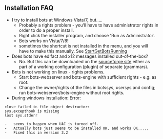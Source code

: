 ## Installation FAQ

-   I try to install bots at Windows Vista/7, but.....
    -   Probably a rights problem - you'll have to have administrator rights in order to do a proper install.
    -   Right click the installer program, and choose 'Run as Administrator'.
    -   Bots works on Vista/7/8!
    -   sometimes the shortcut is not installed in the menu, and you will have to make this manually. See [StartGetBotsRunning](StartGetBotsRunning.md)
-   Does bots have edifact and x12 messages installed out-of-the-box?
    -   No. But this can be downloaded on the [sourceforge site](https://sourceforge.net/projects/bots/files) either as part of a working configuration (plugin) of separate (grammars).
-   Bots is not working on linux - rights problems.
    -   Start bots-webserver and bots-engine with sufficient rights - e.g. as root.
    -   Change the owner/rights of the files in botssys, usersys and config; run bots-webserver/bots-engine without root rights.
-   During windows installation: Error:

```
close failed in file object destructor: 
sys.excepthook is missing 
lost sys.stderr
```
    -   seems to happen when UAC is turned off.
    -   Actually bots just seems to be installed OK, and works OK.....
    -   Fixed this in version 3.2